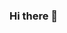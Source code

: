 ### Hi there 👋

<!--
**Nellaoui/Nellaoui** is a ✨ _special_ ✨ repository because its `README.md` (this file) appears on your GitHub profile.

Here are some ideas to get you started:

- 🔭 I’m currently working on Curses_1337
- 🌱 I’m currently learning C
- 🤔 I’m looking for help with my peer
- 💬 Ask me about only c
- 📫 How to reach me: any social network
- 😄 Pronouns: Donpha
- ⚡ Fun fact: m a black boy
-->
